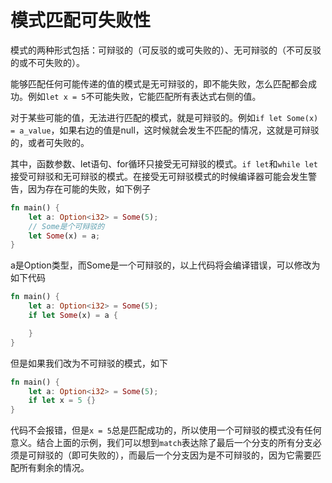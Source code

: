 # 模式匹配可失败性

模式的两种形式包括：可辩驳的（可反驳的或可失败的）、无可辩驳的（不可反驳的或不可失败的）。

能够匹配任何可能传递的值的模式是无可辩驳的，即不能失败，怎么匹配都会成功。例如`let x = 5`不可能失败，它能匹配所有表达式右侧的值。

对于某些可能的值，无法进行匹配的模式，就是可辩驳的。例如`if let Some(x) = a_value`，如果右边的值是null，这时候就会发生不匹配的情况，这就是可辩驳的，或者可失败的。

其中，函数参数、let语句、for循环只接受无可辩驳的模式。`if let`和`while let`接受可辩驳和无可辩驳的模式。在接受无可辩驳模式的时候编译器可能会发生警告，因为存在可能的失败，如下例子

```rust
fn main() {
    let a: Option<i32> = Some(5);
    // Some是个可辩驳的
    let Some(x) = a;
}
```

a是Option类型，而Some是一个可辩驳的，以上代码将会编译错误，可以修改为如下代码

```rust
fn main() {
    let a: Option<i32> = Some(5);
    if let Some(x) = a {

    }
}
```

但是如果我们改为不可辩驳的模式，如下

```rust
fn main() {
    let a: Option<i32> = Some(5);
    if let x = 5 {}
}
```

代码不会报错，但是`x = 5`总是匹配成功的，所以使用一个可辩驳的模式没有任何意义。结合上面的示例，我们可以想到`match`表达除了最后一个分支的所有分支必须是可辩驳的（即可失败的），而最后一个分支因为是不可辩驳的，因为它需要匹配所有剩余的情况。
